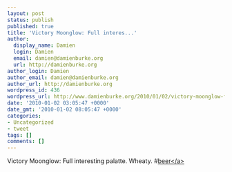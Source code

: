 ```yaml
---
layout: post
status: publish
published: true
title: 'Victory Moonglow: Full interes...'
author:
  display_name: Damien
  login: Damien
  email: damien@damienburke.org
  url: http://damienburke.org
author_login: Damien
author_email: damien@damienburke.org
author_url: http://damienburke.org
wordpress_id: 436
wordpress_url: http://www.damienburke.org/2010/01/02/victory-moonglow-full-interes-2/
date: '2010-01-02 03:05:47 +0000'
date_gmt: '2010-01-02 08:05:47 +0000'
categories:
- Uncategorized
- tweet
tags: []
comments: []
---
```

<p>Victory Moonglow: Full interesting palatte. Wheaty. #<a href="http:&#47;&#47;search.twitter.com&#47;search?q=%23beer" class="aktt_hashtag">beer<&#47;a></p>
